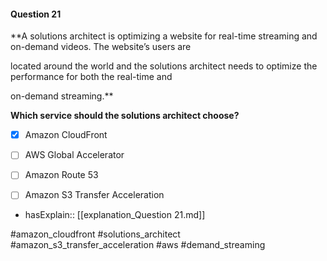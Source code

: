 #### Question  21


**A solutions architect is optimizing a website for real-time streaming and on-demand videos. The website’s users are

located around the world and the solutions architect needs to optimize the performance for both the real-time and

on-demand streaming.**


**Which service should the solutions architect choose?**


- [x] Amazon CloudFront


- [ ] AWS Global Accelerator


- [ ] Amazon Route 53


- [ ] Amazon S3 Transfer Acceleration



- hasExplain:: [[explanation_Question  21.md]]

#amazon_cloudfront #solutions_architect #amazon_s3_transfer_acceleration #aws #demand_streaming 